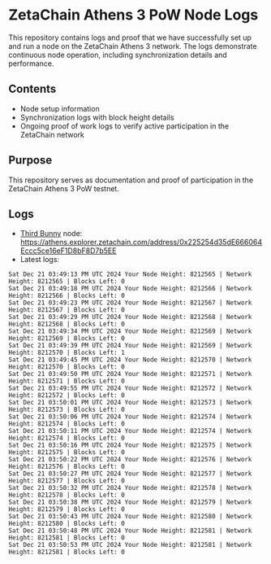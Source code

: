 # ZetaChain Athens 3 PoW Node Logs
This repository contains logs and proof that we have successfully set up and run a node on the ZetaChain Athens 3 network. The logs demonstrate continuous node operation, including synchronization details and performance.

## Contents
- Node setup information
- Synchronization logs with block height details
- Ongoing proof of work logs to verify active participation in the ZetaChain network

## Purpose
This repository serves as documentation and proof of participation in the ZetaChain Athens 3 PoW testnet.

## Logs

- [Third Bunny](https://thirdbunny.xyz/) node: https://athens.explorer.zetachain.com/address/0x225254d35dE666064Eccc5ce16eF1D8bF8D7b5EE
- Latest logs:
```
Sat Dec 21 03:49:13 PM UTC 2024 Your Node Height: 8212565 | Network Height: 8212565 | Blocks Left: 0
Sat Dec 21 03:49:18 PM UTC 2024 Your Node Height: 8212566 | Network Height: 8212566 | Blocks Left: 0
Sat Dec 21 03:49:23 PM UTC 2024 Your Node Height: 8212567 | Network Height: 8212567 | Blocks Left: 0
Sat Dec 21 03:49:29 PM UTC 2024 Your Node Height: 8212568 | Network Height: 8212568 | Blocks Left: 0
Sat Dec 21 03:49:34 PM UTC 2024 Your Node Height: 8212569 | Network Height: 8212569 | Blocks Left: 0
Sat Dec 21 03:49:39 PM UTC 2024 Your Node Height: 8212569 | Network Height: 8212570 | Blocks Left: 1
Sat Dec 21 03:49:45 PM UTC 2024 Your Node Height: 8212570 | Network Height: 8212570 | Blocks Left: 0
Sat Dec 21 03:49:50 PM UTC 2024 Your Node Height: 8212571 | Network Height: 8212571 | Blocks Left: 0
Sat Dec 21 03:49:55 PM UTC 2024 Your Node Height: 8212572 | Network Height: 8212572 | Blocks Left: 0
Sat Dec 21 03:50:01 PM UTC 2024 Your Node Height: 8212573 | Network Height: 8212573 | Blocks Left: 0
Sat Dec 21 03:50:06 PM UTC 2024 Your Node Height: 8212574 | Network Height: 8212574 | Blocks Left: 0
Sat Dec 21 03:50:11 PM UTC 2024 Your Node Height: 8212574 | Network Height: 8212574 | Blocks Left: 0
Sat Dec 21 03:50:16 PM UTC 2024 Your Node Height: 8212575 | Network Height: 8212575 | Blocks Left: 0
Sat Dec 21 03:50:22 PM UTC 2024 Your Node Height: 8212576 | Network Height: 8212576 | Blocks Left: 0
Sat Dec 21 03:50:27 PM UTC 2024 Your Node Height: 8212577 | Network Height: 8212577 | Blocks Left: 0
Sat Dec 21 03:50:32 PM UTC 2024 Your Node Height: 8212578 | Network Height: 8212578 | Blocks Left: 0
Sat Dec 21 03:50:38 PM UTC 2024 Your Node Height: 8212579 | Network Height: 8212579 | Blocks Left: 0
Sat Dec 21 03:50:43 PM UTC 2024 Your Node Height: 8212580 | Network Height: 8212580 | Blocks Left: 0
Sat Dec 21 03:50:48 PM UTC 2024 Your Node Height: 8212581 | Network Height: 8212581 | Blocks Left: 0
Sat Dec 21 03:50:53 PM UTC 2024 Your Node Height: 8212581 | Network Height: 8212581 | Blocks Left: 0
```

